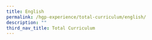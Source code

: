 ```yaml
---
title: English
permalink: /hgp-experience/total-curriculum/english/
description: ""
third_nav_title: Total Curriculum
---
```


